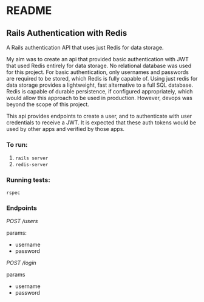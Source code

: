 # README

## Rails Authentication with Redis

A Rails authentication API that uses just Redis for data storage. 

My aim was to create an api that provided basic authentication with JWT that used Redis entirely for data storage. No relational database was used for this project. For basic authentication, only usernames and passwords are required to be stored, which Redis is fully capable of. Using just redis for data storage provides a lightweight, fast alternative to a full SQL database. Redis is capable of durable persistence, if configured appropriately, which would allow this approach to be used in production. However, devops was beyond the scope of this project.

This api provides endpoints to create a user, and to authenticate with user credentials to receive a JWT. It is expected that these auth tokens would be used by other apps and verified by those apps.


### To run:
1. `rails server`
2. `redis-server`

### Running tests:
`rspec`

### Endpoints
*POST /users*

params:
* username
* password

*POST /login*

params
* username
* password


